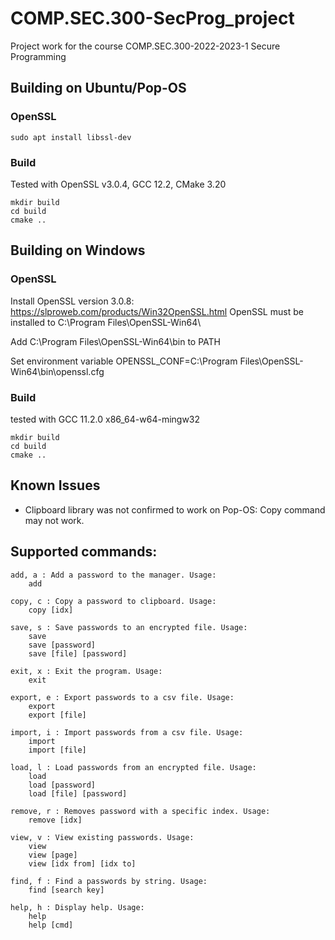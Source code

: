 # COMP.SEC.300-SecProg_project
Project work for the course COMP.SEC.300-2022-2023-1 Secure Programming

## Building on Ubuntu/Pop-OS

### OpenSSL
```
sudo apt install libssl-dev
```

### Build

Tested with OpenSSL v3.0.4, GCC 12.2, CMake 3.20

```
mkdir build
cd build
cmake ..
```

## Building on Windows

### OpenSSL
Install OpenSSL version 3.0.8: https://slproweb.com/products/Win32OpenSSL.html
OpenSSL must be installed to C:\Program Files\OpenSSL-Win64\

Add C:\Program Files\OpenSSL-Win64\bin to PATH

Set environment variable OPENSSL_CONF=C:\Program
Files\OpenSSL-Win64\bin\openssl.cfg

### Build

tested with GCC 11.2.0 x86_64-w64-mingw32

```
mkdir build
cd build
cmake ..
```

## Known Issues

- Clipboard library was not confirmed to work on Pop-OS: Copy command may not work.

## Supported commands:
```
add, a : Add a password to the manager. Usage:
    add

copy, c : Copy a password to clipboard. Usage:
    copy [idx]

save, s : Save passwords to an encrypted file. Usage:
    save
    save [password]
    save [file] [password]

exit, x : Exit the program. Usage:
    exit

export, e : Export passwords to a csv file. Usage:
    export
    export [file]

import, i : Import passwords from a csv file. Usage:
    import
    import [file]

load, l : Load passwords from an encrypted file. Usage:
    load
    load [password]
    load [file] [password]

remove, r : Removes password with a specific index. Usage:
    remove [idx]

view, v : View existing passwords. Usage:
    view
    view [page]
    view [idx from] [idx to]

find, f : Find a passwords by string. Usage:
    find [search key]

help, h : Display help. Usage:
    help
    help [cmd]
```
